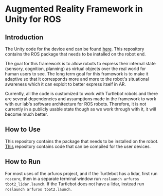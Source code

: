 # Augmented Reality Framework in Unity for ROS

## Introduction

The Unity code for the device end can be found [here](https://github.com/faizan-m/arfuros). This repository contains the ROS package that needs to be installed on the robot end.

The goal for this framework is to allow robots to express their internal state (sensory, cognition, planning) as virtual objects over the real world for human users to see. The long term goal for this framework is to make it adaptive so that it corresponds more and more to the robot's situational awareness which it can exploit to better express itself in AR.

Currently, all the code is customized to work with Turtlebot robots and there are several dependencies and assumptions made in the framework to work with our lab's software architecture for ROS robots. Therefore, it is not currently in a publicly usable state though as we work through with it, it will become much better.

## How to Use
This repository contains the package that needs to be installed on the robot. [This](https://github.com/faizan-m/arfuros) repository contains code that can be compiled for the user devices. 

## How to Run
For most uses of the arfuros project, and if the Turtlebot has a lidar, first run `roscore`, then in a separate terminal window run `roslaunch arfuros tbot2_lidar.launch`. If the Turtlebot does not have a lidar, instead run `roslaunch arfuros tbot2.launch`.
